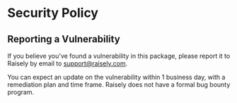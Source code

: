 # Security Policy

## Reporting a Vulnerability

If you believe you've found a vulnerability in this package, please report it to Raisely by email to support@raisely.com.

You can expect an update on the vulnerability within 1 business day, with a remediation plan and time frame. Raisely does not have a formal bug bounty program.